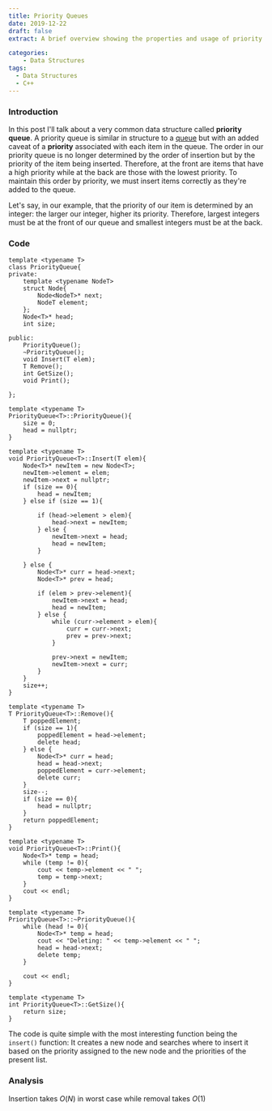 ```yaml
---
title: Priority Queues
date: 2019-12-22
draft: false
extract: A brief overview showing the properties and usage of priority queue data structure

categories: 
    - Data Structures
tags:
  - Data Structures
  - C++
---
```


### Introduction

In this post I'll talk about a very common data structure called **priority queue**. A priority queue is similar in structure to a [queue](/queue) but with an added caveat of a **priority** associated with each item in the queue. The order in our priority queue is no longer determined by the order of insertion but by the priority of the item being inserted. Therefore, at the front are items that have a high priority while at the back are those with the lowest priority. To maintain this order by priority, we must insert items correctly as they're added to the queue.

Let's say, in our example, that the priority of our item is determined by an integer: the larger our integer, higher its priority. Therefore, largest integers must be at the front of our queue and smallest integers must be at the back.

### Code

```cpp{numberLines}
template <typename T>
class PriorityQueue{
private:
    template <typename NodeT>
    struct Node{
        Node<NodeT>* next;
        NodeT element;
    };
    Node<T>* head;
    int size;
    
public:
    PriorityQueue();
    ~PriorityQueue();
    void Insert(T elem);
    T Remove();
    int GetSize();
    void Print();
    
};

template <typename T>
PriorityQueue<T>::PriorityQueue(){
    size = 0;
    head = nullptr;
}

template <typename T>
void PriorityQueue<T>::Insert(T elem){
    Node<T>* newItem = new Node<T>;
    newItem->element = elem;
    newItem->next = nullptr;
    if (size == 0){
        head = newItem;
    } else if (size == 1){
      
        if (head->element > elem){
            head->next = newItem;
        } else {
            newItem->next = head;
            head = newItem;
        }
        
    } else {
        Node<T>* curr = head->next;
        Node<T>* prev = head;
        
        if (elem > prev->element){
            newItem->next = head;
            head = newItem;
        } else {
            while (curr->element > elem){
                curr = curr->next;
                prev = prev->next;
            }
            
            prev->next = newItem;
            newItem->next = curr;
        }
    }
    size++;
}

template <typename T>
T PriorityQueue<T>::Remove(){
    T poppedElement;
    if (size == 1){
        poppedElement = head->element;
        delete head;
    } else {
        Node<T>* curr = head;
        head = head->next;
        poppedElement = curr->element;
        delete curr;
    }
    size--;
    if (size == 0){
        head = nullptr;
    }
    return poppedElement;
}

template <typename T>
void PriorityQueue<T>::Print(){
    Node<T>* temp = head;
    while (temp != 0){
        cout << temp->element << " ";
        temp = temp->next;
    }
    cout << endl;
}

template <typename T>
PriorityQueue<T>::~PriorityQueue(){
    while (head != 0){
        Node<T>* temp = head;
        cout << "Deleting: " << temp->element << " ";
        head = head->next;
        delete temp;
    }
    
    cout << endl;
}

template <typename T>
int PriorityQueue<T>::GetSize(){
    return size;
}

```

The code is quite simple with the most interesting function being the `insert()` function: It creates a new node and searches where to insert it based on the priority assigned to the new node and the priorities of the present list.

### Analysis

Insertion takes $O(N)$ in worst case while removal takes $O(1)$